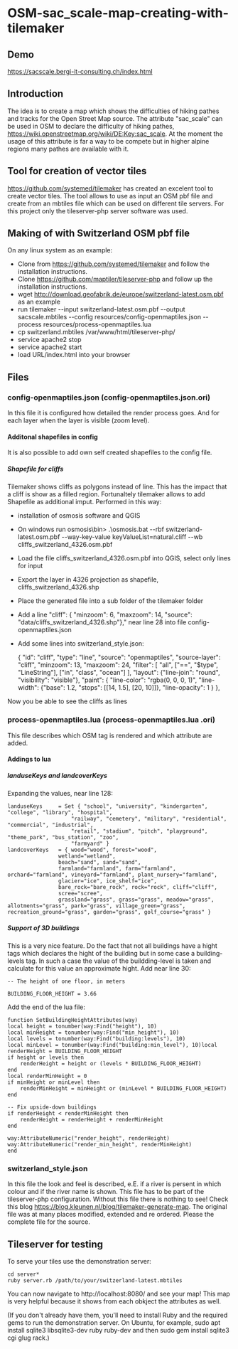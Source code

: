 # OSM-sac_scale-map-creating-with-tilemaker

## Demo
https://sacscale.bergi-it-consulting.ch/index.html

## Introduction
The idea is to create a map which shows the difficulties of hiking pathes and tracks for the Open Street Map source. The attribute "sac_scale" can be used in OSM to declare the difficulty of hiking pathes, https://wiki.openstreetmap.org/wiki/DE:Key:sac_scale. At the moment the usage of this attribute is far a way to be compete but in higher alpine regions many pathes are available with it. 

## Tool for creation of vector tiles
https://github.com/systemed/tilemaker has created an excelent tool to create vector tiles. The tool allows to use as input an OSM pbf file and create from an mbtiles file which can be used on different tile servers. For this project only the tileserver-php server software was used. 

## Making of with Switzerland OSM pbf file

On any linux system as an example:

* Clone from https://github.com/systemed/tilemaker and follow the installation instructions.
* Clone https://github.com/maptiler/tileserver-php and follow up the installation instructions.
* wget http://download.geofabrik.de/europe/switzerland-latest.osm.pbf as an example
* run tilemaker --input switzerland-latest.osm.pbf  --output sacscale.mbtiles  --config resources/config-openmaptiles.json  --process resources/process-openmaptiles.lua
* cp switzerland.mbtiles /var/www/html/tileserver-php/
* service apache2 stop  
* service apache2 start
* load URL/index.html into your browser

## Files
### config-openmaptiles.json (config-openmaptiles.json.ori)
In this file it is configured how detailed the render process goes. And for each layer when the layer is visible (zoom level).
#### Additonal shapefiles in config
It is also possible to add own self created shapefiles to the config file. 
##### Shapefile for cliffs
Tilemaker shows cliffs as polygons instead of line. This has the impact that a cliff is show as a filled region. Fortunaltely tilemaker allows to add Shapefile as additional imput. 
Performed in this way:
* installation of osmosis software and QGIS
* On windows run osmosis\bin> .\osmosis.bat --rbf switzerland-latest.osm.pbf --way-key-value keyValueList=natural.cliff --wb cliffs_switzerland_4326.osm.pbf
* Load the file cliffs_switzerland_4326.osm.pbf into QGIS, select only lines for input
* Export the layer in 4326 projection as shapefile, cliffs_switzerland_4326.shp
* Place the generated file into a sub folder of the tilemaker folder
* Add a line "cliff": 			 { "minzoom": 6,  "maxzoom": 14, "source": "data/cliffs_switzerland_4326.shp"}," near line 28 into file config-openmaptiles.json
* Add some lines into switzerland_style.json:

    {
      "id": "cliff",
      "type": "line",
      "source": "openmaptiles",
      "source-layer": "cliff",
      "minzoom": 13,
      "maxzoom": 24,
      "filter": [
        "all",
        ["==", "$type", "LineString"],
        ["in", "class", "ocean"]
      ],
      "layout": {"line-join": "round", "visibility": "visible"},
      "paint": {
        "line-color": "rgba(0, 0, 0, 1)",
        "line-width": {"base": 1.2, "stops": [[14, 1.5], [20, 10]]},
        "line-opacity": 1
      }
    },
 
 Now you be able to see the cliffs as lines

### process-openmaptiles.lua (process-openmaptiles.lua .ori)
This file describes which OSM tag is rendered and which attribute are added.
#### Addings to lua
##### landuseKeys and landcoverKeys
Expanding the values, near line 128:

    landuseKeys     = Set { "school", "university", "kindergarten", "college", "library", "hospital",
                        "railway", "cemetery", "military", "residential", "commercial", "industrial",
                        "retail", "stadium", "pitch", "playground", "theme_park", "bus_station", "zoo",
					    "farmyard" }
    landcoverKeys   = { wood="wood", forest="wood",
                    wetland="wetland",
                    beach="sand", sand="sand",
                    farmland="farmland", farm="farmland", orchard="farmland", vineyard="farmland", plant_nursery="farmland",
                    glacier="ice", ice_shelf="ice",
					bare_rock="bare_rock", rock="rock", cliff="cliff",
					scree="scree",
                    grassland="grass", grass="grass", meadow="grass", allotments="grass", park="grass", village_green="grass", recreation_ground="grass", garden="grass", golf_course="grass" }
##### Support of 3D buildings
This is a very nice feature. Do the fact that not all buildings have a hight tags which declares the hight of the building but in some case a building-levels tag. In such a case the value of the buildding-level is taken and calculate for this value an approximate hight.
Add near line 30:

    -- The height of one floor, in meters

    BUILDING_FLOOR_HEIGHT = 3.66
    
Add the end of the lua file:   

	function SetBuildingHeightAttributes(way)
	local height = tonumber(way:Find("height"), 10)
	local minHeight = tonumber(way:Find("min_height"), 10)
	local levels = tonumber(way:Find("building:levels"), 10)
	local minLevel = tonumber(way:Find("building:min_level"), 10)local renderHeight = BUILDING_FLOOR_HEIGHT
	if height or levels then
		renderHeight = height or (levels * BUILDING_FLOOR_HEIGHT)
	end
	local renderMinHeight = 0
	if minHeight or minLevel then
		renderMinHeight = minHeight or (minLevel * BUILDING_FLOOR_HEIGHT)
	end

	-- Fix upside-down buildings
	if renderHeight < renderMinHeight then
		renderHeight = renderHeight + renderMinHeight
	end

	way:AttributeNumeric("render_height", renderHeight)
	way:AttributeNumeric("render_min_height", renderMinHeight)
    end



### switzerland_style.json
In this file the look and feel is described, e.E. if a river is persent in which colour and if the river name is shown. This file has to be part of the tileserver-php configuration. Without this file there is nothing to see! Check this blog https://blog.kleunen.nl/blog/tilemaker-generate-map.
The original file was at many places modified, extended and re ordered. Please the complete file for the source.

## Tileserver for testing
To serve your tiles use the demonstration server:

    cd server*
    ruby server.rb /path/to/your/switzerland-latest.mbtiles

You can now navigate to http://localhost:8080/ and see your map!  This map is very helpful because it shows from each obkject the attributes as well.

(If you don't already have them, you'll need to install Ruby and the required gems to run the demonstration server. On Ubuntu, for example, sudo apt install sqlite3 libsqlite3-dev ruby ruby-dev and then sudo gem install sqlite3 cgi glug rack.)
